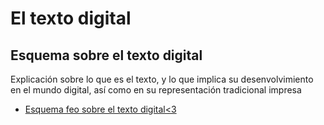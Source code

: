 # El texto digital

## Esquema sobre el texto digital

Explicación sobre lo que es el texto, y lo que implica su desenvolvimiento en el mundo digital, así como en su representación tradicional impresa

* [Esquema feo sobre el texto digital<3](https://docs.google.com/document/d/1Bl1tvdiUuDNaGpCflT_pw8SFSmG4s_wHxk-awikDdVw/edit?usp=sharing)
